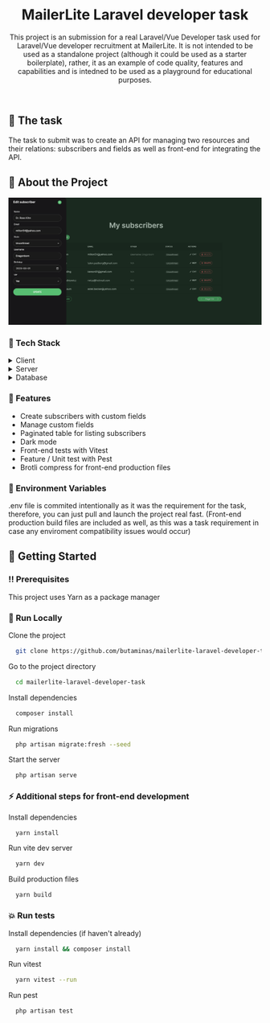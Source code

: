 <div align="center">
  <h1>MailerLite Laravel developer task</h1>
  
  <p>
    This project is an submission for a real Laravel/Vue Developer task used for Laravel/Vue developer recruitment at MailerLite.
    It is not intended to be used as a standalone project (although it could be used as a starter boilerplate), rather, it as an example of code quality, features and capabilities and is intedned to be used as a playground for educational purposes.
  </p>
</div>

<br />
    
<!-- The task -->
## :star2: The task
The task to submit was to create an API for managing two resources and their relations: subscribers and fields as well as front-end for integrating the API.

<!-- About the Project -->
## :star2: About the Project

<div align="center"> 
  <img src="screenshot.png" alt="screenshot" />
</div>


<!-- TechStack -->
### :space_invader: Tech Stack

<details>
  <summary>Client</summary>
  <ul>
    <li><a href="https://www.typescriptlang.org/">Typescript</a></li>
    <li><a href="https://vuejs.org/">Vue.js 3 (Composition API)</a></li>
    <li><a href="https://pinia.vuejs.org/">Pinia</a></li>
    <li><a href="https://tailwindcss.com/">Tailwind CSS</a></li>
    <li><a href="https://daisyui.com/">daisyUI</a></li>
    <li><a href="https://heroicons.com/">Heroicons</a></li>
    <li><a href="https://vitest.dev/">Vitest</a></li>
  </ul>
</details>

<details>
  <summary>Server</summary>
  <ul>
    <li><a href="https://laravel.com/">Laravel 9</a></li>
    <li><a href="https://pestphp.com/">Pest</a></li>
  </ul>
</details>

<details>
<summary>Database</summary>
  <ul>
    <li><a href="https://www.sqlite.org/">SQLite</a></li>
  </ul>
</details>

<!-- Features -->
### :dart: Features

- Create subscribers with custom fields
- Manage custom fields
- Paginated table for listing subscribers
- Dark mode
- Front-end tests with Vitest
- Feature / Unit test with Pest
- Brotli compress for front-end production files


<!-- Env Variables -->
### :key: Environment Variables

.env file is commited intentionally as it was the requirement for the task, therefore, you can just pull and launch the project real fast.
(Front-end production build files are included as well, as this was a task requirement in case any enviroment compatibility issues would occur)


<!-- Getting Started -->
## 	:toolbox: Getting Started

<!-- Prerequisites -->
### :bangbang: Prerequisites

This project uses Yarn as a package manager

<!-- Run Locally -->
### :running: Run Locally

Clone the project

```bash
  git clone https://github.com/butaminas/mailerlite-laravel-developer-task.git
```

Go to the project directory

```bash
  cd mailerlite-laravel-developer-task
```

Install dependencies

```bash
  composer install
```
    
Run migrations

```bash
  php artisan migrate:fresh --seed
```

Start the server

```bash
  php artisan serve
```
    
<!-- Run Dev -->
### :zap: Additional steps for front-end development

Install dependencies

```bash
  yarn install
```

Run vite dev server

```bash
  yarn dev
```
    
Build production files

```bash
  yarn build
```
    
    
<!-- Run Tests -->
### :boom: Run tests

Install dependencies (if haven't already)

```bash
  yarn install && composer install
```

Run vitest

```bash
  yarn vitest --run
```

Run pest

```bash
  php artisan test
```
